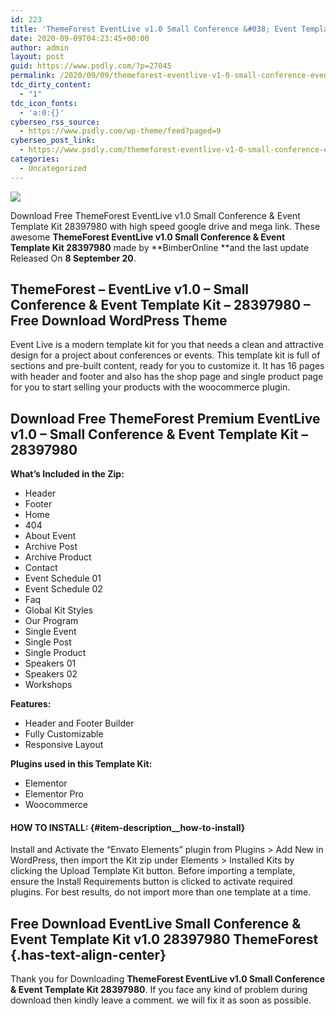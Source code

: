 ```yaml
---
id: 223
title: 'ThemeForest EventLive v1.0 Small Conference &#038; Event Template Kit 28397980'
date: 2020-09-09T04:23:45+00:00
author: admin
layout: post
guid: https://www.psdly.com/?p=27045
permalink: /2020/09/09/themeforest-eventlive-v1-0-small-conference-event-template-kit-28397980/
tdc_dirty_content:
  - "1"
tdc_icon_fonts:
  - 'a:0:{}'
cyberseo_rss_source:
  - https://www.psdly.com/wp-theme/feed?paged=9
cyberseo_post_link:
  - https://www.psdly.com/themeforest-eventlive-v1-0-small-conference-event-template-kit-28397980
categories:
  - Uncategorized
---
```

<div>
  <img src="https://i0.wp.com/www.psdly.com/wp-content/uploads/2020/09/ThemeForest-EventLive-v1.0-Small-Conference-Event-Template-Kit-28397980.jpg" class="ff-og-image-inserted" />
</div>

Download Free ThemeForest EventLive v1.0 Small Conference & Event Template Kit 28397980 with high speed google drive and mega link. These awesome&nbsp;**ThemeForest EventLive v1.0 Small Conference & Event Template Kit 28397980**&nbsp;made by&nbsp;**BimberOnline&nbsp;**and the last update Released On&nbsp;**8 September 20**.

## **ThemeForest – EventLive v1.0 – Small Conference & Event Template Kit – 28397980** – Free Download WordPress Theme

Event Live is a modern template kit for you that needs a clean and attractive design for a project about conferences or events. This template kit is full of sections and pre-built content, ready for you to customize it. It has 16 pages with header and footer and also has the shop page and single product page for you to start selling your products with the woocommerce plugin.

## **Download Free ThemeForest Premium EventLive v1.0 – Small Conference & Event Template Kit – 28397980**

**What’s Included in the Zip:**

  * Header
  * Footer
  * Home
  * 404
  * About Event
  * Archive Post
  * Archive Product
  * Contact
  * Event Schedule 01
  * Event Schedule 02
  * Faq
  * Global Kit Styles
  * Our Program
  * Single Event
  * Single Post
  * Single Product
  * Speakers 01
  * Speakers 02
  * Workshops

**Features:**

  * Header and Footer Builder
  * Fully Customizable
  * Responsive Layout

**Plugins used in this Template Kit:**

  * Elementor
  * Elementor Pro
  * Woocommerce

#### HOW TO INSTALL: {#item-description__how-to-install}

Install and Activate the “Envato Elements” plugin from Plugins > Add New in WordPress, then import the Kit zip under Elements > Installed Kits by clicking the Upload Template Kit button. Before importing a template, ensure the Install Requirements button is clicked to activate required plugins. For best results, do not import more than one template at a time.

## **Free Download EventLive Small Conference & Event Template Kit v1.0 28397980 ThemeForest** {.has-text-align-center}

Thank you for Downloading&nbsp;**ThemeForest EventLive v1.0 Small Conference & Event Template Kit 28397980**. If you face any kind of problem during download then kindly leave a comment. we will fix it as soon as possible.